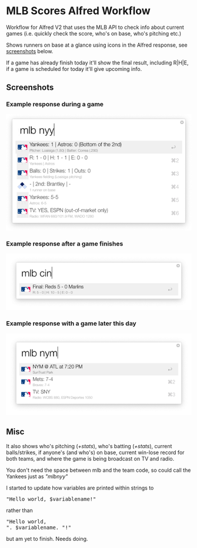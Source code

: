 # MLB Scores Alfred Workflow

Workflow for Alfred V2 that uses the MLB API to check info about current games (i.e. quickly check the score, who's on base, who's pitching etc.)

Shows runners on base at a glance using icons in the Alfred response, see [screenshots](#screenshots) below.

If a game has already finish today it'll show the final result, including R|H|E, if a game is scheduled for today it'll give upcoming info.

## Screenshots

### Example response during a game
![Screenshot of workflow during game](screenshots/active_game.png?raw=true "A screenshot of workflow during game")

### Example response after a game finishes
![Screenshot of workflow after a game](screenshots/final.png?raw=true "A screenshot of workflow after a game")

### Example response with a game later this day
![Screenshot of workflow before a game](screenshots/upcoming.png?raw=true "A screenshot of workflow before a game")

## Misc

It also shows who's pitching (_+stats_), who's batting (_+stats_), current balls/strikes, if anyone's (and who's) on base, current win-lose record for both teams, and where the game is being broadcast on TV and radio.

You don't need the space between mlb and the team code, so could call the Yankees just as _"mlbnyy"_

I started to update how variables are printed within strings to <pre>"Hello world, $variablename!"</pre> rather than <pre>"Hello world, ". $variablename. "!"</pre> but am yet to finish. Needs doing.
